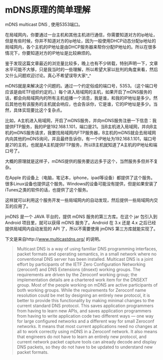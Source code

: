 # mDNS原理的简单理解

mDNS multicast DNS , 使用5353端口。

在局域网内，你要通过一台主机和其他主机进行通信，你需要知道对方的ip地址，但是有些时候，你并不知道对方的ip地址，因为一般使用DHCP动态分配ip地址的局域网内，各个主机的IP地址是由DHCP服务器来帮你分配IP地址的。所以在很多情况下，你要知道对方的IP地址是比较麻烦的。

鉴于发现这篇文章最近的浏览量比较多，晚上也有不少转载，特别声明一下，文章水平可能不大够，只是我当时的一些理解，所以希望大家以批判的角度来看，然后又什么问题欢迎讨论。真心不希望误导大家^_^

mDNS就是来解决这个问题的。通过一个约定俗成的端口号，5353。（这个端口号应该是由IETF组织约定的。）每个进入局域网的主机，如果开启了mDNS服务的话，都会向局域网内的所有主机组播一个消息，我是谁，和我的IP地址是多少。然后其他也有该服务的主机就会响应，也会告诉你，它是谁，它的IP地址是多少。当然，具体实现要比这个复杂点。

比如，A主机进入局域网，开启了mDNS服务，并向mDNS服务注册一下信息：我提供FTP服务，我的IP是192.168.1.101，端口是21。当B主机进入局域网，并向B主机的mDNS服务请求，我要找局域网内FTP服务器，B主机的mDNS就会去局域网内向其他的mDNS询问，并且最终告诉你，有一个IP地址为192.168.1.101，端口号是21的主机，也就是A主机提供FTP服务，所以B主机就知道了A主机的IP地址和端口号了。

大概的原理就是这样子，mDNS提供的服务要远远多于这个，当然服务多但并不复杂。

在Apple 的设备上（电脑，笔记本，iphone，ipad等设备）都提供了这个服务。很多Linux设备也提供这个服务。Windows的设备可能没有提供，但是如果安装了iTunes之类的软件的话，也提供了这个服务。

这样就可以利用这个服务开发一些局域网内的自动发现，然后提供一些局域网内交互的应用了。

jmDNS 是一个 JAVA 平台的，提供 mDNS 服务的第三方库。在这个 jar 包引入到 Android 项目里，就可以获得 mDNS 服务了。Android 在 3.x 还是 4.x 之后已经提供局域网内自动发现的 API 了，所以不需要使用 jmDNS 第三方库就能实现了。

下文是来自http://www.multicastdns.org/ 的说明。

> Multicast DNS is a way of using familiar DNS programming interfaces, packet formats and operating semantics, in a small network where no conventional DNS server has been installed.
> Multicast DNS is a joint effort by participants of the IETF Zero Configuration Networking (zeroconf) and DNS Extensions (dnsext) working groups. The requirements are driven by the Zeroconf working group; the implementation details are a chartered work item for the DNSEXT group. Most of the people working on mDNS are active participants of both working groups.
> While the requirements for Zeroconf name resolution could be met by designing an entirely new protocol, it is better to provide this functionality by making minimal changes to the current standard DNS protocol. This saves application programmers from having to learn new APIs, and saves application programmers from having to write application code two different ways — one way for large configured networks and a different way for small Zeroconf networks. It means that most current applications need no changes at all to work correctly using mDNS in a Zeroconf network. It also means that engineers do not have to learn an entirely new protocol, and current network packet capture tools can already decode and display DNS packets, so they do not have to be updated to understand new packet formats.